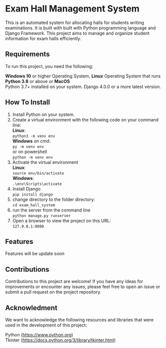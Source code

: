 # Exam Hall Management System
This is an automated system for allocating halls for students writing examinations.
It is built with built with Python programming language and Django Framework. This project aims to manage and organize student information for exam halls efficiently.

## Requirements
To run this project, you need the following:

**Windows 10** or higher Operating System, **Linux** Operating System that runs **Python 3.8** or above or **MacOS**    
Python 3.7+ installed on your system.
Django 4.0.0 or a more latest version.

## How To Install
1. Install Python on your system.
2. Create a virtual environment with the following code on your command line:  
   **Linux**:  
   `python3 -m venv env`  
   **Windows** on cmd:    
   `py -m venv env`  
   or on powershell  
   `python -m venv env`  
4. Activate the virtual environment  
   **Linux**:  
  `source env/bin/activate`  
   **Windows**:  
   `.\env\Scripts\activate`  
5. Install Django  
   `pip install django`   
6. change directory to the folder directory:  
   `cd exam_hall_system`  
7. run the server from the command line  
   `python manage.py runserver`  
8. Open a browser to view the project on this URL:  
   `127.0.0.1:8000`  

## Features
Features will be update soon

## Contributions
Contributions to this project are welcome! If you have any ideas for improvements or encounter any issues, please feel free to open an issue or submit a pull request on the project repository.

## Acknowledment
We want to acknowledge the following resources and libraries that were used in the development of this project:

Python (https://www.python.org)  
Tkinter (https://docs.python.org/3/library/tkinter.html)
